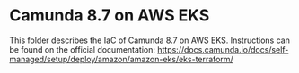 # Camunda 8.7 on AWS EKS

This folder describes the IaC of Camunda 8.7 on AWS EKS.
Instructions can be found on the official documentation: https://docs.camunda.io/docs/self-managed/setup/deploy/amazon/amazon-eks/eks-terraform/
